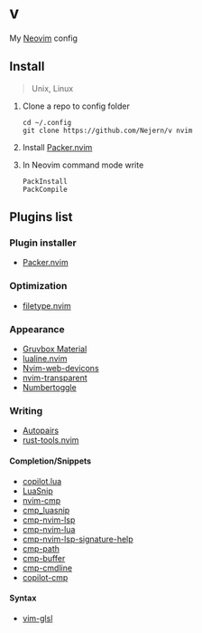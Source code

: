 # v

My [Neovim](https://neovim.io/) config

## Install

> Unix, Linux

1. Clone a repo to config folder

	```
	cd ~/.config
	git clone https://github.com/Nejern/v nvim
	```

2. Install [Packer.nvim](https://github.com/wbthomason/packer.nvim)

3. In Neovim command mode write

	```
	PackInstall
	PackCompile
	```

## Plugins list

### Plugin installer

- [Packer.nvim](https://github.com/wbthomason/packer.nvim)

### Optimization

- [filetype.nvim](https://github.com/nathom/filetype.nvim)

### Appearance

- [Gruvbox Material](https://github.com/sainnhe/gruvbox-material)
- [lualine.nvim](https://github.com/nvim-lualine/lualine.nvim)
- [Nvim-web-devicons](kyazdani42/nvim-web-devicons)
- [nvim-transparent](https://github.com/xiyaowong/transparent.nvim)
- [Numbertoggle](https://github.com/jeffkreeftmeijer/vim-numbertoggle)


### Writing

- [Autopairs](https://github.com/windwp/nvim-autopairs)
- [rust-tools.nvim](https://github/simrat39/rust-tools.nvim)

#### Completion/Snippets

- [copilot.lua](https://github.com/zbirenbaum/copilot.lua)
- [LuaSnip](https://github.com/L3MON4D3/LuaSnip)
- [nvim-cmp](https://github.com/hrsh7th/nvim-cmp)
- [cmp_luasnip](https://github.com/saadparwaiz1/cmp_luasnip)
- [cmp-nvim-lsp](https://github.com/hrsh7th/cmp-nvim-lsp)
- [cmp-nvim-lua](https://github.com/hrsh7th/cmp-nvim-lua)
- [cmp-nvim-lsp-signature-help](https://github.com/hrsh7th/cmp-nvim-lsp-signature-help)
- [cmp-path](https://github.com/hrsh7th/cmp-path)
- [cmp-buffer](https://github.com/hrsh7th/cmp-buffer)
- [cmp-cmdline](https://github.com/hrsh7th/cmp-cmdline)
- [copilot-cmp](https://github.com/zbirenbaum/copilot-cmp)

#### Syntax

- [vim-glsl](https://github.com/tikhomirov/vim-glsl)
